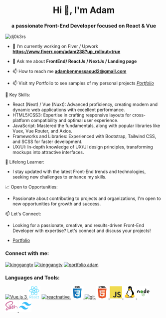 <h1 align="center">Hi 👋, I'm Adam</h1>
<h3 align="center">a passionate Front-End Developer focused on React & Vue</h3>


<p align="left"> <img src="https://komarev.com/ghpvc/?username=dj0k3rs&label=Profile%20views&color=0e75b6&style=flat" alt="dj0k3rs" /> </p>


- 🔭 I’m currently working on Fiver / Upwork **https://www.fiverr.com/adam238?up_rollout=true**

- 💬 Ask me about **FrontEnd/ ReactJs / NextJs / Landing page**

- 📫 How to reach me **adambenmessaoud2@gmail.com**  

- 📫 Visit my Portfolio to see samples of my personal projects <a href="https://portfolio-v2-adam.vercel.app/fr">*Portfolio*</a>

💼 Key Skills:
- React (Next) / Vue (Nuxt): Advanced proficiency, creating modern and dynamic web applications with excellent performance.
- HTML5/CSS3: Expertise in crafting responsive layouts for cross-platform compatibility and optimal user experience.
- JavaScript: Mastered the fundamentals, along with popular libraries like Vuex, Vue Router, and Axios.
- Frameworks and Libraries: Experienced with Bootstrap, Tailwind CSS, and SCSS for faster development.
- UX/UI: In-depth knowledge of UX/UI design principles, transforming mockups into attractive interfaces.

🌱 Lifelong Learner:
-  I stay updated with the latest Front-End trends and technologies, seeking new challenges to enhance my skills.

📈 Open to Opportunities:
- Passionate about contributing to projects and organizations, I'm open to new opportunities for growth and success.

📫 Let's Connect:
-  Looking for a passionate, creative, and results-driven Front-End Developer with expertise? Let's connect and discuss your projects!
-   <p><a href="https://adamben.netlify.app/">Portfolio</a></p>

<h3 align="left">Connect with me:</h3>
<p align="left">
<a href="https://twitter.com/kinggangtv" target="blank"><img align="center" src="https://raw.githubusercontent.com/rahuldkjain/github-profile-readme-generator/master/src/images/icons/Social/twitter.svg" alt="kinggangtv" height="30" width="40" /></a>
  <a href="https://www.fiverr.com/adam238?up_rollout=true" target="blank"><img align="center" src="https://img.icons8.com/color/344/fiverr.png" alt="kinggangtv" height="50" width="50" /></a>
   <a href="https://adamben.netlify.app/" target="blank"><img align="center" src="https://img.icons8.com/office/344/sony-vegas.png" alt="portfolio adam" height="50" width="50" /></a>
 
</p>

<h3 align="left">Languages and Tools:</h3>
<p align="left"><a href="https://reactjs.org/" target="_blank" rel="noreferrer">
  <a href="https://v3.vuejs.org/" target="_blank" rel="noreferrer">
  <img src="https://vuejs.org/images/logo.png" alt="Vue.js 3" width="40" height="40" />
</a>
    <img src="https://raw.githubusercontent.com/devicons/devicon/master/icons/react/react-original-wordmark.svg"
        alt="react" width="40" height="40" /> </a> <a href="https://reactnative.dev/" target="_blank"
    rel="noreferrer"> <img src="https://reactnative.dev/img/header_logo.svg" alt="reactnative" width="40"
        height="40" /> </a><a href="https://www.w3schools.com/css/" target="_blank"
        rel="noreferrer"> <img
            src="https://raw.githubusercontent.com/devicons/devicon/master/icons/css3/css3-original-wordmark.svg"
            alt="css3" width="40" height="40" /> </a> <a href="https://git-scm.com/" target="_blank" rel="noreferrer">
        <img src="https://www.vectorlogo.zone/logos/git-scm/git-scm-icon.svg" alt="git" width="40" height="40" /> </a>
    <a href="https://www.w3.org/html/" target="_blank" rel="noreferrer"> <img
            src="https://raw.githubusercontent.com/devicons/devicon/master/icons/html5/html5-original-wordmark.svg"
            alt="html5" width="40" height="40" /> </a> <a href="https://developer.mozilla.org/en-US/docs/Web/JavaScript"
        target="_blank" rel="noreferrer"> <img
            src="https://raw.githubusercontent.com/devicons/devicon/master/icons/javascript/javascript-original.svg"
            alt="javascript" width="40" height="40" /> </a> <a href="https://www.linux.org/" target="_blank"
        rel="noreferrer"> <img
            src="https://raw.githubusercontent.com/devicons/devicon/master/icons/linux/linux-original.svg" alt="linux"
            width="40" height="40" /> </a>  </a>  <a href="https://nodejs.org" target="_blank" rel="noreferrer">
        <img src="https://raw.githubusercontent.com/devicons/devicon/master/icons/nodejs/nodejs-original-wordmark.svg"
            alt="nodejs" width="40" height="40" /> </a>  <a href="https://sass-lang.com" target="_blank" rel="noreferrer"> <img
            src="https://raw.githubusercontent.com/devicons/devicon/master/icons/sass/sass-original.svg" alt="sass"
            width="40" height="40" /> </a> <a href="https://tailwindcss.com/" target="_blank" rel="noreferrer">
  <img src="https://raw.githubusercontent.com/devicons/devicon/master/icons/tailwindcss/tailwindcss-plain.svg" alt="Tailwind CSS" width="40" height="40" />
</a></p>



